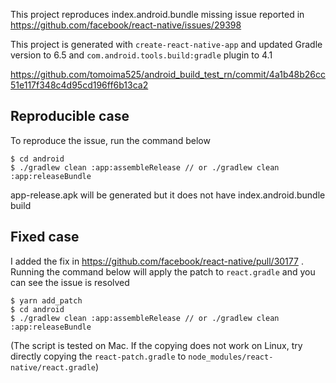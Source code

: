 This project reproduces index.android.bundle missing issue reported in https://github.com/facebook/react-native/issues/29398

This project is generated with `create-react-native-app` and updated Gradle version to 6.5 and `com.android.tools.build:gradle` plugin to 4.1

https://github.com/tomoima525/android_build_test_rn/commit/4a1b48b26cc51e117f348c4d95cd196ff6b13ca2

## Reproducible case

To reproduce the issue, run the command below

```
$ cd android
$ ./gradlew clean :app:assembleRelease // or ./gradlew clean :app:releaseBundle
```

app-release.apk will be generated but it does not have index.android.bundle build

## Fixed case

I added the fix in https://github.com/facebook/react-native/pull/30177 . Running the command below will apply the patch to `react.gradle` and you can see the issue is resolved

```
$ yarn add_patch
$ cd android
$ ./gradlew clean :app:assembleRelease // or ./gradlew clean :app:releaseBundle
```

(The script is tested on Mac. If the copying does not work on Linux, try directly copying the `react-patch.gradle` to `node_modules/react-native/react.gradle`)
